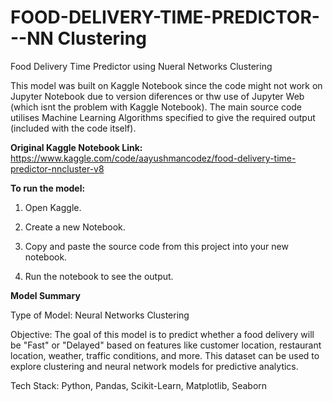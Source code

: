 # FOOD-DELIVERY-TIME-PREDICTOR---NN Clustering
Food Delivery Time Predictor using Nueral Networks Clustering

This model was built on Kaggle Notebook since the code might not work on Jupyter Notebook due to version diferences or thw use of Jupyter Web (which isnt the problem with Kaggle Notebook). The main source code utilises Machine Learning Algorithms specified to give the required output (included with the code itself).

**Original Kaggle Notebook Link:** https://www.kaggle.com/code/aayushmancodez/food-delivery-time-predictor-nncluster-v8

**To run the model:**

1) Open Kaggle.

2) Create a new Notebook.

3) Copy and paste the source code from this project into your new notebook.

4) Run the notebook to see the output.

**Model Summary**

Type of Model: Neural Networks Clustering

Objective: The goal of this model is to predict whether a food delivery will be "Fast" or "Delayed" based on features like customer location, restaurant location, weather, traffic conditions, and more. This dataset can be used to explore clustering and neural network models for predictive analytics.

Tech Stack: Python, Pandas, Scikit-Learn, Matplotlib, Seaborn
